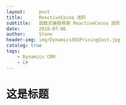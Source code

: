 ```yaml
---
layout:     post
title:      ReactiveCocoa 进阶
subtitle:   函数式编程框架 ReactiveCocoa 进阶
date:       2018-07-06
author:     Stone
header-img: img/Dynamics365PricingCost.jpg
catalog: true
tags:
    - Dynamics CRM
    - C#
---
```


# 这是标题

